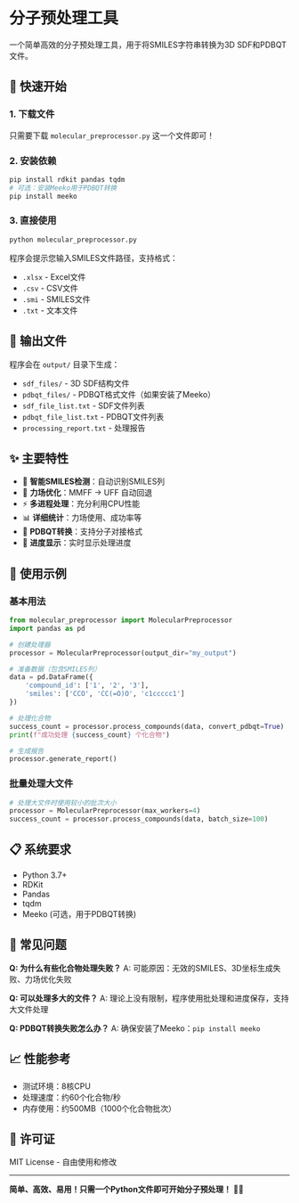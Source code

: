 # 分子预处理工具

一个简单高效的分子预处理工具，用于将SMILES字符串转换为3D SDF和PDBQT文件。

## 🚀 快速开始

### 1. 下载文件
只需要下载 `molecular_preprocessor.py` 这一个文件即可！

### 2. 安装依赖
```bash
pip install rdkit pandas tqdm
# 可选：安装Meeko用于PDBQT转换
pip install meeko
```

### 3. 直接使用
```python
python molecular_preprocessor.py
```

程序会提示您输入SMILES文件路径，支持格式：
- `.xlsx` - Excel文件
- `.csv` - CSV文件  
- `.smi` - SMILES文件
- `.txt` - 文本文件

## 📁 输出文件

程序会在 `output/` 目录下生成：
- `sdf_files/` - 3D SDF结构文件
- `pdbqt_files/` - PDBQT格式文件（如果安装了Meeko）
- `sdf_file_list.txt` - SDF文件列表
- `pdbqt_file_list.txt` - PDBQT文件列表
- `processing_report.txt` - 处理报告

## ✨ 主要特性

- 🧠 **智能SMILES检测**：自动识别SMILES列
- 🔧 **力场优化**：MMFF → UFF 自动回退
- ⚡ **多进程处理**：充分利用CPU性能
- 📊 **详细统计**：力场使用、成功率等
- 🎯 **PDBQT转换**：支持分子对接格式
- 📝 **进度显示**：实时显示处理进度

## 🔬 使用示例

### 基本用法
```python
from molecular_preprocessor import MolecularPreprocessor
import pandas as pd

# 创建处理器
processor = MolecularPreprocessor(output_dir="my_output")

# 准备数据（包含SMILES列）
data = pd.DataFrame({
    'compound_id': ['1', '2', '3'],
    'smiles': ['CCO', 'CC(=O)O', 'c1ccccc1']
})

# 处理化合物
success_count = processor.process_compounds(data, convert_pdbqt=True)
print(f"成功处理 {success_count} 个化合物")

# 生成报告
processor.generate_report()
```

### 批量处理大文件
```python
# 处理大文件时使用较小的批次大小
processor = MolecularPreprocessor(max_workers=4)
success_count = processor.process_compounds(data, batch_size=100)
```

## 📋 系统要求

- Python 3.7+
- RDKit
- Pandas
- tqdm
- Meeko (可选，用于PDBQT转换)

## 🐛 常见问题

**Q: 为什么有些化合物处理失败？**
A: 可能原因：无效的SMILES、3D坐标生成失败、力场优化失败

**Q: 可以处理多大的文件？**
A: 理论上没有限制，程序使用批处理和进度保存，支持大文件处理

**Q: PDBQT转换失败怎么办？**
A: 确保安装了Meeko：`pip install meeko`

## 📈 性能参考

- 测试环境：8核CPU
- 处理速度：约60个化合物/秒
- 内存使用：约500MB（1000个化合物批次）

## 📄 许可证

MIT License - 自由使用和修改

---

**简单、高效、易用！只需一个Python文件即可开始分子预处理！** 🧪✨
